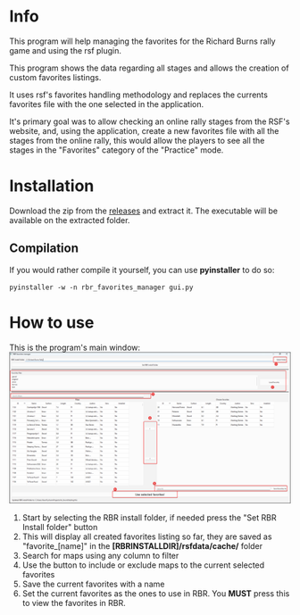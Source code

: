 # Info
This program will help managing the favorites for the Richard Burns rally game and using the rsf plugin.

This program shows the data regarding all stages and allows the creation of custom favorites listings.

It uses rsf's favorites handling methodology and replaces the currents favorites file with the one selected in the application.

It's primary goal was to allow checking an online rally stages from the RSF's website, and, using the application, create a new favorites file with all the stages from the online rally, this would allow the players to see all the stages in the "Favorites" category of the "Practice" mode.

# Installation
Download the zip from the [releases](https://github.com/digoblin/rbr_favorites_manager/releases) and extract it. The executable will be available on the extracted folder.

## Compilation
If you would rather compile it yourself, you can use **pyinstaller** to do so:
```
pyinstaller -w -n rbr_favorites_manager gui.py
```
# How to use
This is the program's main window:
![Main window](menu.png)

1. Start by selecting the RBR install folder, if needed press the "Set RBR Install folder" button
2. This will display all created favorites listing so far, they are saved as "favorite_[name]" in the **[RBRINSTALLDIR]/rsfdata/cache/** folder
3. Search for maps using any column to filter
4. Use the button to include or exclude maps to the current selected favorites
5. Save the current favorites with a name
6. Set the current favorites as the ones to use in RBR. You **MUST** press this to view the favorites in RBR.